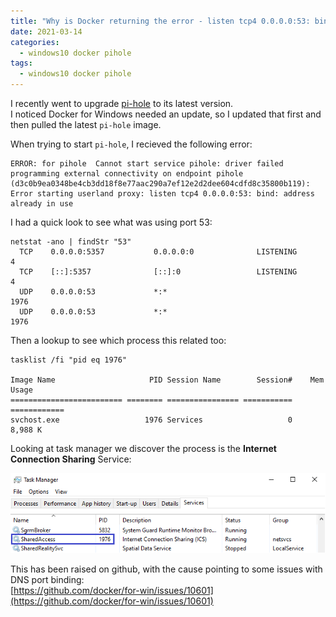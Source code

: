 ```yaml
---
title: "Why is Docker returning the error - listen tcp4 0.0.0.0:53: bind: address already in use?"
date: 2021-03-14
categories:
  - windows10 docker pihole
tags:
  - windows10 docker pihole
---
```


I recently went to upgrade [pi-hole](https://pi-hole.net/) to its latest version.  
I noticed Docker for Windows needed an update, so I updated that first and then pulled the latest `pi-hole` image.  

When trying to start `pi-hole`, I recieved the following error:
```shell
ERROR: for pihole  Cannot start service pihole: driver failed programming external connectivity on endpoint pihole  
(d3c0b9ea0348be4cb3dd18f8e77aac290a7ef12e2d2dee604cdfd8c35800b119):  
Error starting userland proxy: listen tcp4 0.0.0.0:53: bind: address already in use
```

I had a quick look to see what was using port 53:
```shell
netstat -ano | findStr "53"
  TCP    0.0.0.0:5357           0.0.0.0:0              LISTENING       4
  TCP    [::]:5357              [::]:0                 LISTENING       4
  UDP    0.0.0.0:53             *:*                                    1976
  UDP    0.0.0.0:53             *:*                                    1976
```

Then a lookup to see which process this related too:
```shell
tasklist /fi "pid eq 1976"

Image Name                     PID Session Name        Session#    Mem Usage
========================= ======== ================ =========== ============
svchost.exe                   1976 Services                   0      8,988 K
```

Looking at task manager we discover the process is the **Internet Connection Sharing** Service:  

![Task Manager](/assets/images/posts/docker-dns/task-manager.png)

This has been raised on github, with the cause pointing to some issues with DNS port binding:  
[https://github.com/docker/for-win/issues/10601](https://github.com/docker/for-win/issues/10601)
